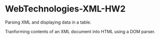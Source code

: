 # WebTechnologies-XML-HW2
Parsing XML and displaying data in a table.

Tranforming contents of an XML  document into HTML using a DOM parser.
